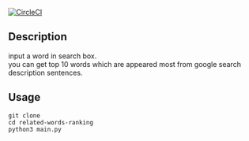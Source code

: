 [![CircleCI](https://circleci.com/gh/ntk01/collection-words.svg?style=svg)](https://circleci.com/gh/ntk01/collection-words)

## Description
input a word in search box.  
you can get top 10 words which are appeared most from google search description sentences.

## Usage
```
git clone  
cd related-words-ranking
python3 main.py  
```
